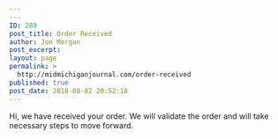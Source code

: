 ```yaml
---
---
ID: 289
post_title: Order Received
author: Jon Morgan
post_excerpt:
layout: page
permalink: >
  http://midmichiganjournal.com/order-received
published: true
post_date: 2018-08-02 20:52:18
---
```

Hi, we have received your order. We will validate the order and will take necessary steps to move forward.
